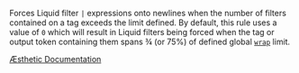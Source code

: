 Forces Liquid filter `|` expressions onto newlines when the number of filters contained on a tag exceeds the limit defined. By default, this rule uses a value of `0` which will result in Liquid filters being forced when the tag or output token containing them spans ¾ (or 75%) of defined global [`wrap`](https://aesthetic.js.org/rules/global/wrap) limit.


[Æsthetic Documentation](https://aesthetic.js.org/rules/liquid/forceFilter/)
